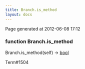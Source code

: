 ```yaml
---
title: Branch.is_method
layout: docs
---
```


<div class="bottom_right_note">Page generated at 2012-06-08 17:12</div>
<h3><span class="minor">function</span> Branch.is_method</h3>

Branch.is_method(self) -> <a href="/docs/bool.html">bool</a>
<p></p>

<p><span class="extra_minor">Term#1504</span></p>
